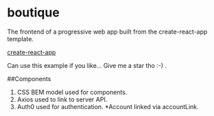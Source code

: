 # boutique

The frontend of a progressive web app built from the create-react-app template. 

[create-react-app](https://github.com/facebookincubator/create-react-app)

Can use this example if you like... Give me a star tho :-) . 

##Components

1. CSS BEM model used for components. 
2. Axios used to link to server API. 
3. Auth0 used for authentication.
*Account linked via accountLink.

 